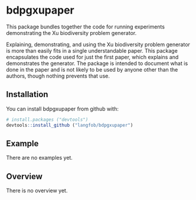 <!-- README.md is generated from README.Rmd. Please edit that file -->
bdpgxupaper
===========

This package bundles together the code for running experiments demonstrating the Xu biodiversity problem generator.

Explaining, demonstrating, and using the Xu biodiversity problem generator is more than easily fits in a single understandable paper. This package encapsulates the code used for just the first paper, which explains and demonstrates the generator. The package is intended to document what is done in the paper and is not likely to be used by anyone other than the authors, though nothing prevents that use.

Installation
------------

You can install bdpgxupaper from github with:

``` r
# install.packages ("devtools")  
devtools::install_github ("langfob/bdpgxupaper")
```

Example
-------

There are no examples yet.

Overview
--------

There is no overview yet.
